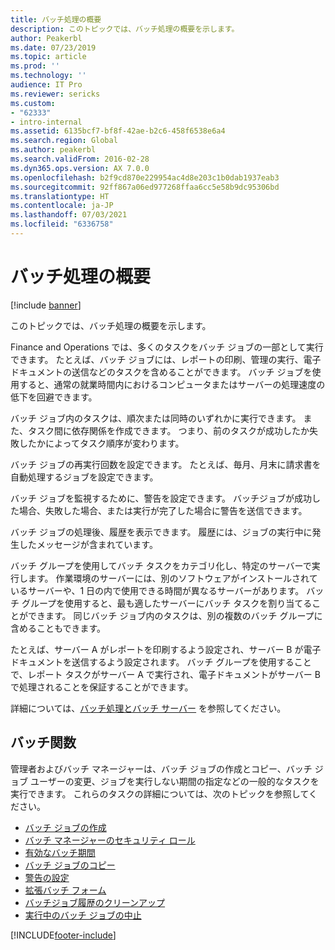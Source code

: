 ```yaml
---
title: バッチ処理の概要
description: このトピックでは、バッチ処理の概要を示します。
author: Peakerbl
ms.date: 07/23/2019
ms.topic: article
ms.prod: ''
ms.technology: ''
audience: IT Pro
ms.reviewer: sericks
ms.custom:
- "62333"
- intro-internal
ms.assetid: 6135bcf7-bf8f-42ae-b2c6-458f6538e6a4
ms.search.region: Global
ms.author: peakerbl
ms.search.validFrom: 2016-02-28
ms.dyn365.ops.version: AX 7.0.0
ms.openlocfilehash: b2f9cd870e229954ac4d8e203c1b0dab1937eab3
ms.sourcegitcommit: 92ff867a06ed977268ffaa6cc5e58b9dc95306bd
ms.translationtype: HT
ms.contentlocale: ja-JP
ms.lasthandoff: 07/03/2021
ms.locfileid: "6336758"
---
```

# <a name="batch-processing-overview"></a>バッチ処理の概要

[!include [banner](../includes/banner.md)]

このトピックでは、バッチ処理の概要を示します。

Finance and Operations では、多くのタスクをバッチ ジョブの一部として実行できます。 たとえば、バッチ ジョブには、レポートの印刷、管理の実行、電子ドキュメントの送信などのタスクを含めることができます。 バッチ ジョブを使用すると、通常の就業時間内におけるコンピュータまたはサーバーの処理速度の低下を回避できます。 

バッチ ジョブ内のタスクは、順次または同時のいずれかに実行できます。 また、タスク間に依存関係を作成できます。 つまり、前のタスクが成功したか失敗したかによってタスク順序が変わります。 

バッチ ジョブの再実行回数を設定できます。 たとえば、毎月、月末に請求書を自動処理するジョブを設定できます。 

バッチ ジョブを監視するために、警告を設定できます。 バッチジョブが成功した場合、失敗した場合、または実行が完了した場合に警告を送信できます。 

バッチ ジョブの処理後、履歴を表示できます。 履歴には、ジョブの実行中に発生したメッセージが含まれています。 

バッチ グループを使用してバッチ タスクをカテゴリ化し、特定のサーバーで実行します。 作業環境のサーバーには、別のソフトウェアがインストールされているサーバーや、1 日の内で使用できる時間が異なるサーバーがあります。 バッチ グループを使用すると、最も適したサーバーにバッチ タスクを割り当てることができます。 同じバッチ ジョブ内のタスクは、別の複数のバッチ グループに含めることもできます。 

たとえば、サーバー A がレポートを印刷するよう設定され、サーバー B が電子ドキュメントを送信するよう設定されます。 バッチ グループを使用することで、レポート タスクがサーバー A で実行され、電子ドキュメントがサーバー B で処理されることを保証することができます。

詳細については、[バッチ処理とバッチ サーバー](batch-server-overview.md) を参照してください。


## <a name="batch-functions"></a>バッチ関数

管理者およびバッチ マネージャーは、バッチ ジョブの作成とコピー、バッチ ジョブ ユーザーの変更、ジョブを実行しない期間の指定などの一般的なタスクを実行できます。 これらのタスクの詳細については、次のトピックを参照してください。

-  [バッチ ジョブの作成](tasks/create-batch-job.md)
-  [バッチ マネージャーのセキュリティ ロール](runby.md)
-  [有効なバッチ期間](activeperiod.md)
-  [バッチ ジョブのコピー](copy-batch-job.md)
-  [警告の設定](alerts.md)
-  [拡張バッチ フォーム](enhanced-forms.md)
-  [バッチジョブ履歴のクリーンアップ](batch-history-cleanup.md)
-  [実行中のバッチ ジョブの中止](batch-abort.md)



[!INCLUDE[footer-include](../../../includes/footer-banner.md)]